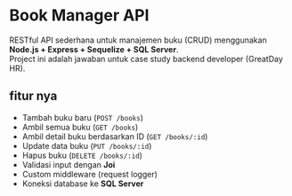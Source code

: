 # Book Manager API

RESTful API sederhana untuk manajemen buku (CRUD) menggunakan **Node.js + Express + Sequelize + SQL Server**.  
Project ini adalah jawaban untuk case study backend developer (GreatDay HR).


## fitur nya
- Tambah buku baru (`POST /books`)
- Ambil semua buku (`GET /books`)
- Ambil detail buku berdasarkan ID (`GET /books/:id`)
- Update data buku (`PUT /books/:id`)
- Hapus buku (`DELETE /books/:id`)
- Validasi input dengan **Joi**
- Custom middleware (request logger)
- Koneksi database ke **SQL Server**